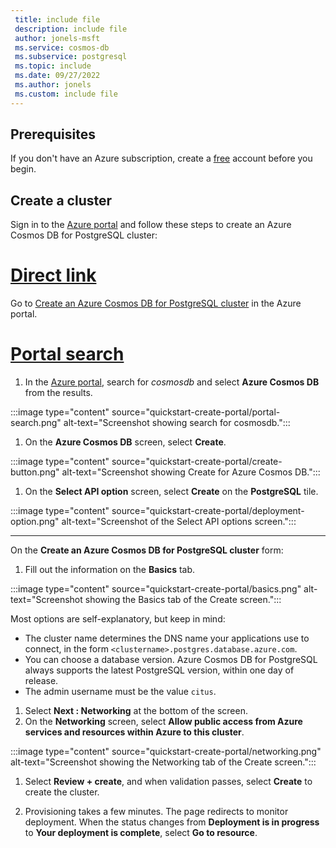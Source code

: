 ```yaml
---
 title: include file
 description: include file
 author: jonels-msft
 ms.service: cosmos-db
 ms.subservice: postgresql
 ms.topic: include
 ms.date: 09/27/2022
 ms.author: jonels
 ms.custom: include file
---
```


## Prerequisites

If you don't have an Azure subscription, create a [free](https://azure.microsoft.com/free/) account before you begin.

## Create a cluster

Sign in to the [Azure portal](https://portal.azure.com) and follow these steps to create an Azure Cosmos DB for PostgreSQL cluster:

# [Direct link](#tab/direct)

Go to [Create an Azure Cosmos DB for PostgreSQL cluster](https://portal.azure.com/#view/Microsoft_Azure_DocumentDB/CreatePostgreSQL.ReactView) in the Azure portal.

# [Portal search](#tab/portal-search)

1. In the [Azure portal](https://portal.azure.com), search for *cosmosdb* and select **Azure Cosmos DB** from the results.

:::image type="content" source="quickstart-create-portal/portal-search.png" alt-text="Screenshot showing search for cosmosdb.":::
   
1. On the **Azure Cosmos DB** screen, select **Create**.

:::image type="content" source="quickstart-create-portal/create-button.png" alt-text="Screenshot showing Create for Azure Cosmos DB.":::
   
1. On the **Select API option** screen, select **Create** on the **PostgreSQL** tile.

:::image type="content" source="quickstart-create-portal/deployment-option.png" alt-text="Screenshot of the Select API options screen.":::

---

On the **Create an Azure Cosmos DB for PostgreSQL cluster** form:

1. Fill out the information on the **Basics** tab.

:::image type="content" source="quickstart-create-portal/basics.png" alt-text="Screenshot showing the Basics tab of the Create screen.":::

   Most options are self-explanatory, but keep in mind:

   * The cluster name determines the DNS name your applications use to connect, in the form `<clustername>.postgres.database.azure.com`.
   * You can choose a database version. Azure Cosmos DB for PostgreSQL always supports the latest PostgreSQL version, within one day of release.
   * The admin username must be the value `citus`.

1. Select **Next : Networking** at the bottom of the screen.
1. On the **Networking** screen, select **Allow public access from Azure services and resources within Azure to this cluster**.

:::image type="content" source="quickstart-create-portal/networking.png" alt-text="Screenshot showing the Networking tab of the Create screen.":::

1. Select **Review + create**, and when validation passes, select **Create** to create the cluster.

1. Provisioning takes a few minutes. The page redirects to monitor deployment. When the status changes
   from **Deployment is in progress** to **Your deployment is complete**, select **Go to resource**.
